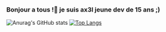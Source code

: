 ### Bonjour a tous !👋 je suis ax3l jeune dev de 15 ans ;)

![Anurag's GitHub stats](https://github-readme-stats.vercel.app/api?username=AX3L25&show_icons=true&theme=synthwave)
[![Top Langs](https://github-readme-stats.vercel.app/api/top-langs/?username=AX3L25&langs_count=8)](https://github.com/anuraghazra/github-readme-stats)



